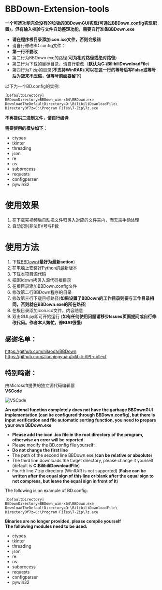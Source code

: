 # BBDown-Extension-tools
**一个可选功能完全没有的垃圾的BBDownGUI实现(可通过BBDown.config实现配置)，但有输入校验与文件自动整理功能，需要自行准备BBDown.exe**

- **请在程序根目录添加icon.ico文件，否则会报错**   
- 请自行修改BD.config文件：  
- **第一行不要改**   
- 第二行为BBDown.exe的路径(**可为相对路径或绝对路径**)   
- 第三行为下载的目标目录，请自行更改（**默认为C:\BilibiliDownloadFile**)  
- 第四行为7 zip的目录(**不支持WinRAR**)(**可以在这一行的等号后写False或等号后为空来不压缩，但等号前面要留下**)   

以下为一个BD.config的实例:   
  ```
  [DefaultDirectory]
  BBDownDirectory=BBDown_win-x64\BBDown.exe
  DownloadTheDefaultDirectory=D:\BilibiliDownloadFile\
  DirectoryOf7z=C:\Program Files\7-Zip\7z.exe
  ```
**不再提供二进制文件，请自行编译**  

**需要使用的模块如下：**
- ctypes
- tkinter
- threading
- json
- re
- os
- subprocess
- requests
- configparser
- pywin32

# 使用效果
1. 在下载完视频后自动把文件归类入对应的文件夹内，而无需手动处理
2. 自动识别非法BV号与P数

# 使用方法
1. 下载[BBDown](https://github.com/nilaoda/BBDown)(**最好为最新action**)
2. 在电脑上安装好[Python](https://www.python.org/downloads/)的最新版本
3. 下载本项目源代码
4. 把BBdown拷贝入源代码根目录
5. 在根目录添加BBDown.config文件
6. 修改第二行BBDown程序的目录
7. 修改第三行下载目标路径(**如果设置了BBDown的工作目录则要与工作目录相同，否则就在BBDown.exe的所在路径**)
8. 在根目录添加icon.ico文件，内容随意
9. 双击GUI.py即可开始运行
(**如有任何使用问题请移步Issues页面提问或自行修改代码。作者本人繁忙，修BUG很慢**)

## 感谢名单：
https://github.com/nilaoda/BBDown  
https://github.com/Jianningyuan/bilibili-API-collect
## 特别鸣谢：
由Microsoft提供的独立源代码编辑器  
**VSCode**  

![VSCode](https://user-images.githubusercontent.com/102419562/184617892-8f1d0fed-34b0-44cc-b7c3-cab19a5d23f6.png)

**An optional function completely does not have the garbage BBDownGUI implementation (can be configured through BBDown.config), but there is input verification and file automatic sorting function, you need to prepare your own BBDown.exe**

- **Please add the icon .ico file in the root directory of the program, otherwise an error will be reported**
- Please modify the BD.config file yourself:
- **Do not change the first line**
- The path of the second line BBDown.exe (**can be relative or absolute**)
- The third line downloads the target directory, please change it yourself (default is **C:BilibiliDownloadFile**)
- Fourth line 7 zip directory (WinRAR is not supported) (**False can be written after the equal sign of this line or blank after the equal sign to not compress, but leave the equal sign in front of it**)  

The following is an example of BD.config:  
  ```
  [DefaultDirectory]
  BBDownDirectory=BBDown_win-x64\BBDown.exe
  DownloadTheDefaultDirectory=D:\BilibiliDownloadFile\
  DirectoryOf7z=C:\Program Files\7-Zip\7z.exe
  ```
**Binaries are no longer provided, please compile yourself**  
**The following modules need to be used:**
- ctypes
- tkinter
- threading
- json
- re
- os
- subprocess
- requests
- configparser
- pywin32

